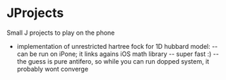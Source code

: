 # JProjects

Small J projects to play on the phone 

  * implementation of unrestricted hartree fock for 1D hubbard model: 
  -- can be run on iPone; it links agains iOS math library
  -- super fast :) 
  -- the guess is pure antifero, so while you can run dopped system, it probably wont converge
